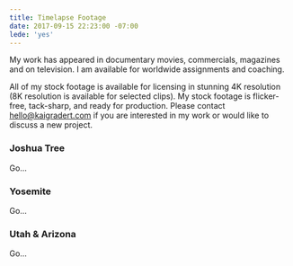 ```yaml
---
title: Timelapse Footage
date: 2017-09-15 22:23:00 -07:00
lede: 'yes'
---
```


My work has appeared in documentary movies, commercials, magazines and on television. I am available for worldwide assignments and coaching.

All of my stock footage is available for licensing in stunning 4K resolution (8K resolution is available for selected clips).  My stock footage is flicker-free, tack-sharp, and ready for production. Please contact hello@kaigradert.com if you are interested in my work or would like to discuss a new project.

### Joshua Tree

Go…

### Yosemite

Go…

### Utah & Arizona

Go…